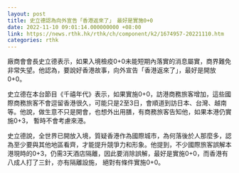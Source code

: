 ```yaml
---
layout: post
title: 史立德認為向外宣告「香港返來了」　最好是實施0+0
date: 2022-11-10 09:01:14.000000000 +08:00
link: https://news.rthk.hk/rthk/ch/component/k2/1674957-20221110.htm
categories: rthk
---
```


廠商會會長史立德表示，如果入境檢疫0+0未能短期內落實的消息屬實，商界難免非常失望。他認為，要說好香港故事，向外宣告「香港返來了」，最好是開放0+0。

史立德在本台節目《千禧年代》表示，如果實施0+0，訪港商務旅客增加，這些國際商務旅客不會逗留香港很久，可能只是2至3日，會順道到訪日本、台灣、越南等。他說，做生意不只是開會，也想外出用膳，有商務旅客告知他，如果本港仍實施0+3， 暫時不會考慮來港。

史立德說，全世界已開放入境，質疑香港作為國際城市，為何落後於人那麼多，認為至少要與其他地區看齊，才能提升競爭力和形象。他提到，不少國際旅客誤解本港現時的0+3，仍需3天酒店隔離，因此要消除誤解，最好是實施0+0，而香港有八成人打了三針，亦有隔離設施， 絕對有條件實施0+0。

